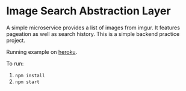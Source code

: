 # Image Search Abstraction Layer

A simple microservice provides a list of images from imgur. It features pageation as well as search history. This is a simple backend practice project.

Running example on [heroku](https://vanvlack-imagesearch.herokuapp.com/).

To run:
1. `npm install`
2. `npm start`
